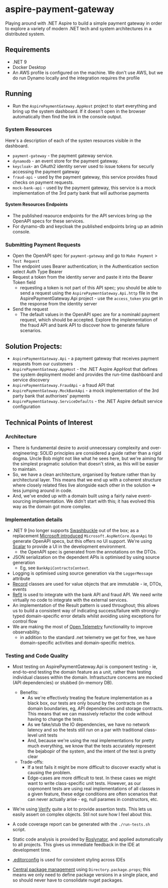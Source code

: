 # aspire-payment-gateway

Playing around with .NET Aspire to build a simple payment gateway in order to explore a variety of modern .NET tech and system architectures in a distributed system.

## Requirements
- .NET 9
- Docker Desktop
- An AWS profile is configured on the machine. We don't use AWS, but we do run Dynamo locally and the integration requires the profile

## Running
- Run the `AspirePaymentGateway.AppHost` project to start everything and bring up the system dashboard. If it doesn't open in the browser automatically then find the link in the console output.

### System Resources

Here's a description of each of the systen resources visible in the dashboard.

- `payment-gateway` - the payment gateway service.
- `dynamodb` - an event store for the payment gateway.
- `keycloak`- an OAuth2 identity server used to issue tokens for securly accessing the payment gateway
- `fraud-api` - used by the payment gateway, this service provides fraud checks on payment requests. 
- `mock-bank-api` - used by the payment gateway, this service is a mock implementation of the 3rd party bank that will authorise payments

#### System Resources Endpoints
- The published reaource endpoints for the API services bring up the OpenAPI specs for these services.
- For dynamo-db and keycloak the published endpoints bring up an admin console.

### Submitting Payment Requests
- Open the OpenAPI spec for `payment-gateway` and go to `Make Payment` > `Test Request`
- The endpoint uses Bearer authentication; in the Authentication section select Auth Type Bearer
- Request a token from the identity server and paste it into the Bearer Token field
  - requesting a token is not part of this API spec; you should be able to send a request using the `AspirePaymentGateway.Api.http` file in the AspirePaymentGateway.Api project - use the `access_token` you get in the response from the identity server
- Send the request
  - The default values in the OpenAPI spec are for a nominakl payment request, which should be accepted. Explore the implementation of the fraud API and bank API to discover how to generate failure scenarios. 

## Solution Projects:

- `AspirePaymentGateway.Api` - a payment gateway that receives payment requests from our customers
- `AspirePaymentGateway.AppHost` - the .NET Aspire AppHost that defines the system deployment model and provides the run-time dashboard and service discovery
- `AspirePaymentGateway.FraudApi` - a fraud API that 
- `AspirePaymentGateway.MockBankApi` - a mock implementation of the 3rd party bank that authorises' payments 
- `AspirePaymentGateway.ServiceDefaults` - the .NET Aspire default service configuration


## Technical Points of Interest

### Architecture

- There is fundamental desire to avoid unnecessary complexity and over-engineering: SOLID principles are considered a guide rather than a rigid dogma. Uncle Bob might not like what he sees here, but we're aiming for the simplest pragmatic solution that doesn't stink, as this will be easier to maintain. 
- So, we have a clean architecture, organised by feature rather than by architectural layer. This means that we end up with a coherent structure where closely related files live alongside each other in the solution => less jumping around in code.
- And, we've ended up with a domain built using a fairly naive event-sourcing implementation. We didn't start with this; it has evolved this way as the domain got more complex. 

### Implementation details
- .NET 9 [no longer supports [Swashbuckle](https://github.com/domaindrivendev/Swashbuckle.AspNetCore) out of the box; as a replacement [Microsoft introduced](https://github.com/dotnet/aspnetcore/issues/54599) `Microsoft.AspNetCore.OpenApi` to generate OpenAPI specs, but this offers no UI support. We're using [Scalar](https://github.com/scalar/scalar) to provide a UI in the development environment.
  - the OpenAPI spec is generated from the annotations on the DTOs.
- JSON serialization on the dependent APIs is optimised by using source generation
  - Eg, see `BankApiContractsContext`.
- Logging is optimised using source generation via the `LoggerMessage` attribute
- [Record](https://learn.microsoft.com/en-us/dotnet/csharp/language-reference/builtin-types/record) classes are used for value objects that are immutable - ie, DTOs, events
- [Refit](https://github.com/reactiveui/refit) is used to integrate with the bank API and fraud API. We need write virtually no code to integrate with the external services.
- An implementation of the Result pattern is used throughout; this allows us to build a consistent way of indicating success/failure with strongly-typed domain-specific error details whilst avoiding using exceptions for control flow
- We are making the most of [Open Telemetry](https://github.com/open-telemetry) functionality to improve observability.
  - in addition to the standard .net telemetry we get for free, we have domain-specific activities and domain-specific metrics. 

### Testing and Code Quality
- Most testing on AspirePaymentGateway.Api is component testing - ie, end-to-end testing the domain feature as a unit, rather than testing individual classes within the domain. Infrastucture concerns are mocked (API dependencies) or stubbed (in-memory DB).
  - Benefits: 
    - As we're effectively treating the feature implementation as a black box, our tests are only bound by the contracts on the domain boundaries, eg, API dependencies and storage contracts. This means that we can massively refactor the code without having to change the tests.
    - As we fake/stub the IO dependencies, we have no network latency and so the tests still run on a par with traditional class-level unit tests
    - And, because we're using the real implementations for pretty much everything, we know that the tests accurately represent the bejabopir of the system, and the intent of the test is pretty clear
  - Trade-offs:
    - If a test fails it might be more difficult to discover exactly what is causing the problem.
    - Edge-cases are more difficult to test. In these cases we might want to write class-specific unit tests. However, as our copmonent tests are using real implementations of all classes in a given feature, these edge conditions are often scenarios that can never actually arise - eg, null parames in constructors, etc.
- We're using [Verify](https://github.com/VerifyTests/Verify) quite a lot to provide assertion tests. This lets us easily assert on complex objects. Stil not sure how I feel about this.
- A code coverage report can be generated with the `./run-tests.sh` script.
- Static code analysis is provided by [Roslynator](https://github.com/dotnet/roslynator), and applied automatically to all projects. This gives us immediate feedback in the IDE at development time.
- [.editorconfig](https://editorconfig.org/) is used for consistent styling across IDEs


- [Central package management](https://learn.microsoft.com/en-us/nuget/consume-packages/central-package-management) using `Directory.package.props`; this means we only need to define package versions in a single place, and so should never have to consolidate nuget packages.
